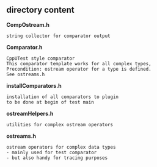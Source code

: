 ## directory content

**CompOstream.h**
```
string collector for comparator output
```

**Comparator.h**
```
CppUTest style comparator
This comparator template works for all complex types,
Precondition: ostream operator for a type is defined.
See ostreams.h
```

**installComparators.h**
```
installation of all comparators to plugin
to be done at begin of test main
```

**ostreamHelpers.h**
```
utilities for complex ostream operators
```

**ostreams.h**
```
ostream operators for complex data types
- mainly used for test comparator
- but also handy for tracing purposes
```
